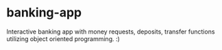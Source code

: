 # banking-app
Interactive banking app with money requests, deposits, transfer functions utilizing object oriented programming. 
:)
